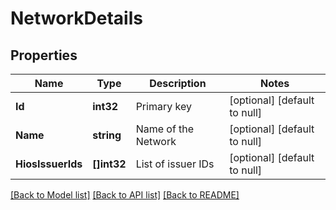 # NetworkDetails

## Properties
Name | Type | Description | Notes
------------ | ------------- | ------------- | -------------
**Id** | **int32** | Primary key | [optional] [default to null]
**Name** | **string** | Name of the Network | [optional] [default to null]
**HiosIssuerIds** | **[]int32** | List of issuer IDs | [optional] [default to null]

[[Back to Model list]](../README.md#documentation-for-models) [[Back to API list]](../README.md#documentation-for-api-endpoints) [[Back to README]](../README.md)


